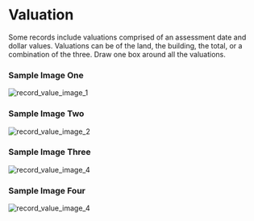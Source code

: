 # Valuation  
<p>Some records include valuations comprised of an assessment date and dollar values. Valuations can be of the land, the building, the total, or a combination of the three. Draw one box around all the valuations.</p>
<div id="accordion-help-modal">
  <h3>Sample Image One</h3>
  <div class="modal-field-guide" >
    <img src="/images/m_value_1.png" alt="record_value_image_1">
  </div>
  <h3>Sample Image Two</h3>
  <div class="modal-field-guide" >
    <img src="/images/m_value_2.png" alt="record_value_image_2">
  </div>
  <h3>Sample Image Three</h3>
  <div class="modal-field-guide" >
    <img src="/images/m_value_4.png" alt="record_value_image_4">
  </div>
  <h3>Sample Image Four</h3>
  <div class="modal-field-guide" >
    <img src="/images/m_value_4.png" alt="record_value_image_4">
  </div>
</div>
